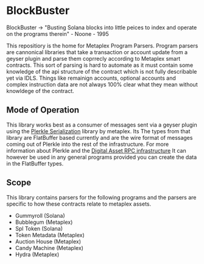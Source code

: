 # BlockBuster

BlockBuster -> "Busting Solana blocks into little peices to index and operate on the programs therein" - Noone - 1995

This repositiory is the home for Metaplex Program Parsers. Program parsers are cannonical libraries that take a transaction or account update from a geyser plugin and parse them coprrecly according to Metaplex smart contracts. This sort of parsing is hard to automate as it must contain some knowledge of the api structure of the contract which is not fully describable yet via IDLS. Things like remainign accounts, optional accounts and complex instruction data are not always 100% clear what they mean without knowldege of the contract. 

## Mode of Operation
This library works best as a consumer of messages sent via a geyser plugin using the [Plerkle Serialization](https://github.com/metaplex-foundation/digital-asset-validator-plugin) library by metaplex. Its 
The types from that library are FlatBuffer based currently and are the wire format of messages coming out of Plerkle into the rest of the infrastructure.
For more information about Plerkle and the [Digital Asset RPC infrastructure](https://github.com/metaplex-foundation/digital-asset-validator-plugin) It can however be used in any general programs provided you can create the data in the FlatBuffer types.

## Scope

This library contains parsers for the following programs and the parsers are specific to how these contracts relate to metaplex assets.

* Gummyroll (Solana)
* Bubblegum (Metaplex)
* Spl Token (Solana)
* Token Metadata (Metaplex)
* Auction House (Metaplex)
* Candy Machine (Metaplex)
* Hydra (Metaplex)

